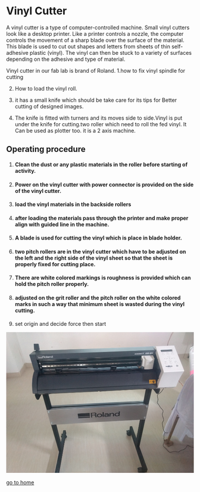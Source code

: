 # Vinyl Cutter
A vinyl cutter is a type of computer-controlled machine. Small vinyl cutters look like a desktop printer. Like a printer controls a nozzle, the computer controls the movement of a sharp blade over the surface of the material. This blade is used to cut out shapes and letters from sheets of thin self-adhesive plastic (vinyl). The vinyl can then be stuck to a variety of surfaces depending on the adhesive and type of material. 

Vinyl cutter in our fab lab is brand of Roland.
1.how to fix vinyl spindle for cutting

2. How to load the vinyl roll.

3. it has a small knife which should be take care for its tips for Better cutting  of designed images.
4. The knife is fitted with turners and its moves side to side.Vinyl is put under the knife for cutting.two roller which need to roll the fed vinyl. It Can be used as plotter too. it is a 2 axis machine.

## Operating procedure 

1. #### Clean the dust or any plastic materials  in the roller before starting of activity.

2. #### Power on the vinyl cutter with  power connector is provided on the side of the vinyl cutter.
3. #### load the vinyl materials  in the backside  rollers 
4. #### after loading the materials pass through the  printer and make proper align with guided line in the machine.
5. #### A blade is used for cutting the vinyl which is  place in blade holder.
6. ####  two pitch rollers are in the vinyl cutter which have to be adjusted on the left and the right side of the vinyl sheet so that the sheet is properly fixed for cutting place. 
 
7. #### There are white colored markings is roughness is provided which can hold the pitch roller properly. 
8. #### adjusted on the grit roller and the pitch roller on the white colored marks in such a way that minimum sheet is wasted during the vinyl cutting.

9. set origin and decide force then start 


![vinyl cutter](image/vinyl1.jpg)

[go to home](/readme.md)
